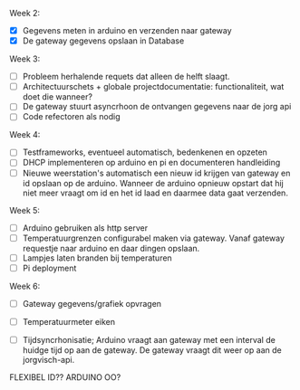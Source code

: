 Week 2:

- [x] Gegevens meten in arduino en verzenden naar gateway
- [x] De gateway gegevens opslaan in Database

Week 3:
- [ ] Probleem herhalende requets dat alleen de helft slaagt.
- [ ] Architectuurschets + globale projectdocumentatie: functionaliteit, wat doet die wanneer?
- [ ] De gateway stuurt asyncrhoon de ontvangen gegevens naar de jorg api
- [ ] Code refectoren als nodig

Week 4:
- [ ] Testframeworks, eventueel automatisch, bedenkenen en opzeten
- [ ] DHCP implementeren op arduino en pi en documenteren handleiding
- [ ] Nieuwe weerstation's automatisch een nieuw id krijgen van gateway en id opslaan op de arduino. Wanneer de arduino opnieuw opstart dat hij niet meer vraagt om id en het id laad en daarmee data gaat verzenden.

Week 5:
- [ ] Arduino gebruiken als http server
- [ ] Temperatuurgrenzen configurabel maken via gateway. Vanaf gateway requestje naar arduino en daar dingen opslaan.
- [ ] Lampjes laten branden bij temperaturen
- [ ] Pi deployment

Week 6:
- [ ] Gateway gegevens/grafiek opvragen
- [ ] Temperatuurmeter eiken
- [ ] Tijdsyncrhonisatie; Arduino vraagt aan gateway met een interval de huidge tijd op aan de gateway. De gateway vraagt dit weer op aan de jorgvisch-api.


FLEXIBEL ID??
ARDUINO OO?
